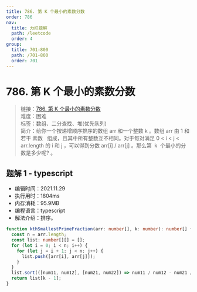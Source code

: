 ```yaml
---
title: 786. 第 K 个最小的素数分数
order: 786
nav:
  title: 力扣题解
  path: /leetcode
  order: 4
group:
  title: 701-800
  path: /701-800
  order: 701
---
```


# 786. 第 K 个最小的素数分数

> 链接：[786. 第 K 个最小的素数分数](https://leetcode-cn.com/problems/k-th-smallest-prime-fraction/)  
> 难度：困难  
> 标签：数组、二分查找、堆(优先队列)  
> 简介：给你一个按递增顺序排序的数组 arr 和一个整数 k 。数组 arr 由 1 和若干 素数   组成，且其中所有整数互不相同。对于每对满足 0 < i < j < arr.length 的 i 和 j ，可以得到分数 arr[i] / arr[j] 。那么第  k  个最小的分数是多少呢? 。

## 题解 1 - typescript

- 编辑时间：2021.11.29
- 执行用时：1804ms
- 内存消耗：95.9MB
- 编程语言：typescript
- 解法介绍：排序。

```typescript
function kthSmallestPrimeFraction(arr: number[], k: number): number[] {
  const n = arr.length;
  const list: number[][] = [];
  for (let i = 0; i < n; i++) {
    for (let j = i + 1; j < n; j++) {
      list.push([arr[i], arr[j]]);
    }
  }
  list.sort(([num11, num12], [num21, num22]) => num11 / num12 - num21 / num22);
  return list[k - 1];
}
```

